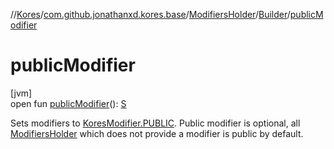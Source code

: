 //[Kores](../../../../index.md)/[com.github.jonathanxd.kores.base](../../index.md)/[ModifiersHolder](../index.md)/[Builder](index.md)/[publicModifier](public-modifier.md)

# publicModifier

[jvm]\
open fun [publicModifier](public-modifier.md)(): [S](index.md)

Sets modifiers to [KoresModifier.PUBLIC](../../-kores-modifier/-p-u-b-l-i-c/index.md). Public modifier is optional, all [ModifiersHolder](../index.md) which does not provide a modifier is public by default.
